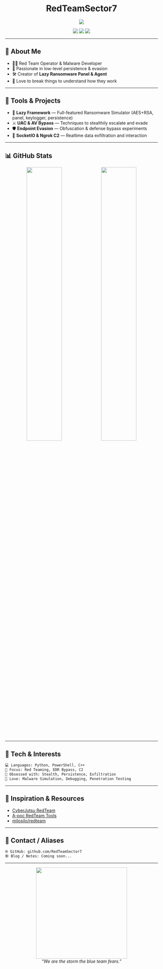 <h1 align="center">RedTeamSector7</h1>

<p align="center">
  <img src="https://readme-typing-svg.herokuapp.com?color=FF0000&center=true&vCenter=true&lines=Offensive+Security+Researcher;Advanced+Persistence+Techniques;Red+Team+Operator;Custom+C2+Builder" />
</p>

<p align="center">
  <img src="https://img.shields.io/badge/Red%20Team-Active-red?style=for-the-badge&logo=protonvpn" />
  <img src="https://img.shields.io/badge/Evasion-Techniques-critical?style=for-the-badge&logo=virustotal" />
  <img src="https://img.shields.io/badge/Ransomware-Simulator-black?style=for-the-badge&logo=gnuprivacyguard" />
</p>

---

## 👾 About Me

- 👨‍💻 Red Team Operator & Malware Developer  
- 🧠 Passionate in low-level persistence & evasion  
- 🛠️ Creator of **Lazy Ransomware Panel & Agent**  
- 💬 Love to break things to understand how they work  

---

## 🔧 Tools & Projects

- 🧪 **Lazy Framework** — Full-featured Ransomware Simulator (AES+RSA, panel, keylogger, persistence)
- ⚔️ **UAC & AV Bypass** — Techniques to stealthily escalate and evade
- 🛡️ **Endpoint Evasion** — Obfuscation & defense bypass experiments
- 📡 **SocketIO & Ngrok C2** — Realtime data exfiltration and interaction

---

## 📊 GitHub Stats

<div align="center">
  <img width="48%" src="https://github-readme-stats.vercel.app/api?username=RedTeamSector7&show_icons=true&theme=radical" />
  <img width="48%" src="https://github-readme-stats.vercel.app/api/top-langs/?username=RedTeamSector7&layout=compact&theme=radical" />
</div>

---

## 🎯 Tech & Interests

```bash
💻 Languages: Python, PowerShell, C++
🎯 Focus: Red Teaming, EDR Bypass, C2
🔐 Obsessed with: Stealth, Persistence, Exfiltration
🧪 Love: Malware Simulation, Debugging, Penetration Testing
```

---

## 🧠 Inspiration & Resources

- [CyberJutsu RedTeam](https://github.com/CyberJutsu/RedTeam)
- [A-poc RedTeam Tools](https://github.com/A-poc/RedTeam-Tools)
- [milosilo/redteam](https://github.com/milosilo/redteam)

---

## 🔗 Contact / Aliases

```bash
🌐 GitHub: github.com/RedTeamSector7
🕸️ Blog / Notes: Coming soon...
```

---

<p align="center">
  <img src="https://i.pinimg.com/736x/47/15/d6/4715d6c2b52e8ae62455fefc2f88ce65.jpg" width="300" />
  <br><i>“We are the storm the blue team fears.”</i>
</p>
